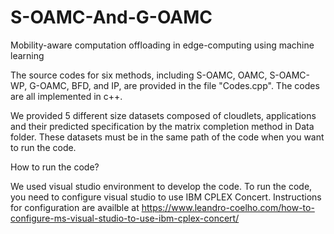 # S-OAMC-And-G-OAMC


Mobility-aware computation offloading in edge-computing using machine learning

The source codes for six methods, including S-OAMC, OAMC, S-OAMC-WP, G-OAMC, BFD, and IP, are provided in the file "Codes.cpp". The codes are all implemented in c++. 

We provided 5 different size datasets composed of cloudlets, applications and their predicted specification by the matrix completion method in Data folder. These datasets must be in the same path of the code when you want to run the code.


How to run the code?


We used visual studio environment to develop the code. To run the code, you need to configure visual studio to use IBM CPLEX Concert. Instructions for configuration are availble at https://www.leandro-coelho.com/how-to-configure-ms-visual-studio-to-use-ibm-cplex-concert/
